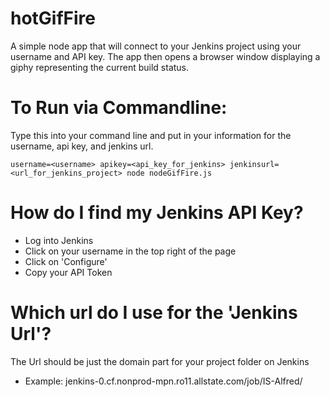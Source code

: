 # hotGifFire

A simple node app that will connect to your Jenkins project using your username and API key. The app then opens a browser window displaying a giphy representing the current build status.

# To Run via Commandline:
Type this into your command line and put in your information for the username, api key, and jenkins url.

```
username=<username> apikey=<api_key_for_jenkins> jenkinsurl=<url_for_jenkins_project> node nodeGifFire.js
```

# How do I find my Jenkins API Key?
* Log into Jenkins
* Click on your username in the top right of the page
* Click on 'Configure'
* Copy your API Token

# Which url do I use for the 'Jenkins Url'?
The Url should be just the domain part for your project folder on Jenkins
* Example: jenkins-0.cf.nonprod-mpn.ro11.allstate.com/job/IS-Alfred/
